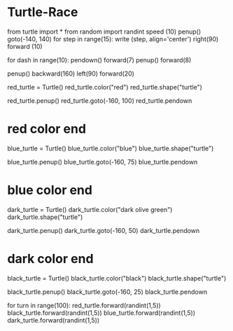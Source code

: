 # Turtle-Race


from turtle import *
from random import randint
speed (10)
penup()
goto(-140, 140)
for step in range(15):
  write (step, align='center')
  right(90)
  forward (10)
  
  for dash in range(10):
    pendown()
    forward(7)
    penup()
    forward(8)
  
  
  penup()
  backward(160)
  left(90)
  forward(20)
  
  
red_turtle = Turtle()
red_turtle.color("red")
red_turtle.shape("turtle")

red_turtle.penup()
red_turtle.goto(-160, 100)
red_turtle.pendown
# red color end
blue_turtle = Turtle()
blue_turtle.color("blue")
blue_turtle.shape("turtle")

blue_turtle.penup()
blue_turtle.goto(-160, 75)
blue_turtle.pendown
# blue color end
dark_turtle = Turtle()
dark_turtle.color("dark olive green")
dark_turtle.shape("turtle")

dark_turtle.penup()
dark_turtle.goto(-160, 50)
dark_turtle.pendown
# dark color end
black_turtle = Turtle()
black_turtle.color("black")
black_turtle.shape("turtle")

black_turtle.penup()
black_turtle.goto(-160, 25)
black_turtle.pendown



for turn in range(100):
  red_turtle.forward(randint(1,5))
  black_turtle.forward(randint(1,5))
  blue_turtle.forward(randint(1,5))
  dark_turtle.forward(randint(1,5))
